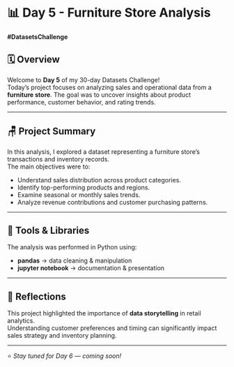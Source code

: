 # 📊 Day 5 - Furniture Store Analysis  
**#DatasetsChallenge**

## 🗓️ Overview
Welcome to **Day 5** of my 30-day Datasets Challenge!  
Today’s project focuses on analyzing sales and operational data from a **furniture store**. The goal was to uncover insights about product performance, customer behavior, and rating trends.

---

## 🪑 Project Summary
In this analysis, I explored a dataset representing a furniture store’s transactions and inventory records.  
The main objectives were to:
- Understand sales distribution across product categories.
- Identify top-performing products and regions.
- Examine seasonal or monthly sales trends.
- Analyze revenue contributions and customer purchasing patterns.

---

## 🧰 Tools & Libraries
The analysis was performed in Python using:
- **pandas** → data cleaning & manipulation  
- **jupyter notebook** → documentation & presentation  


---

## 💬 Reflections
This project highlighted the importance of **data storytelling** in retail analytics.  
Understanding customer preferences and timing can significantly impact sales strategy and inventory planning.

---

⭐ *Stay tuned for Day 6 — coming soon!*  
